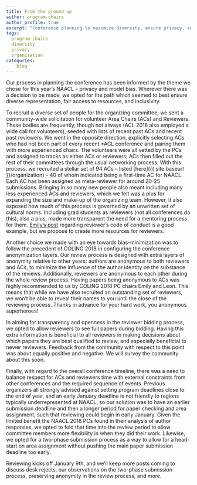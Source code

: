 ```yaml
---
title: From the ground up
author: program-chairs
author_profile: true
excerpt: "Conference planning to maximize diversity, ensure privacy, and minimize bias."
tags:
  program-chairs
  diversity
  privacy
  organization
categories:
    blog
---
```



Our process in planning the conference has been informed by the theme we chose for this year’s NAACL – privacy and model bias. 
Wherever there was a decision to be made, we opted for the path which seemed to best ensure diverse representation, fair access 
to resources, and inclusivity. 

To recruit a diverse set of people for the organizing committee, we sent a community-wide solicitation for volunteer Area Chairs (ACs) and Reviewers. These bodies are frequently, though not always (ACL 2018 also employed a wide call for volunteers), seeded with lists of recent past ACs and recent past reviewers. We went in the opposite direction, explicitly selecting ACs who had not been part of every recent *ACL conference and pairing them with more experienced chairs. The volunteers were all vetted by the PCs and assigned to tracks as either ACs or reviewers; ACs then filled out the rest of their committees through the usual networking process.  With this process, we recruited a stellar set of 94 ACs – listed [here]({{ site.baseurl }}/organization) – 40 of whom indicated being a first-time AC for NAACL. Each AC has been assigned as meta-reviewer for around 20-25 submissions. Bringing in so many new people also meant including many less experienced ACs and reviewers, which we felt was a plus for expanding the size and make-up of the organizing team.  However, it also exposed how much of this process is governed by an unwritten set of cultural norms. Including grad students as reviewers (not all conferences do this), also a plus, made more transparent the need for a mentoring process for them. [Emily’s post](https://coling2018.org/reviewer-code-of-conduct/) regarding reviewer’s code of conduct is a good example, but we propose to create more resources for reviewers. 

Another choice we made with an eye towards bias-minimization was to follow the precedent of COLING 2018 in configuring the conference 
anonymization layers.  Our review process is designed with extra layers of anonymity relative to other years: authors are anonymous 
to both reviewers and ACs, to minimize the influence of the author identity on the substance of the reviews. Additionally, reviewers 
are anonymous to each other during the whole review process. Having papers being anonymous to ACs was highly recommended to us by 
COLING 2018 PC chairs Emily and Leon.  This means that while we have also recruited an outstanding set of reviewers, we won’t be 
able to reveal their names to you until the close of the reviewing process. Thanks in advance for your hard work, you anonymous 
superheroes!

In aiming for transparency and openness in the reviewer bidding process, we opted to allow reviewers to see full papers during 
bidding. Having this extra information is beneficial to all reviewers in making decisions about which papers they are best qualified 
to review, and especially beneficial to newer reviewers. Feedback from the community with respect to this point was about equally 
positive and negative. We will survey the community about this soon.

Finally, with regard to the overall conference timeline, there was a need to balance respect for ACs and reviewers time with external 
constraints from other conferences and the required sequence of events. Previous organizers all strongly advised against setting 
program deadlines close to the end of year, and an early January deadline is not friendly to regions typically underrepresented at 
NAACL, so our solution was to have an earlier submission deadline and then a longer period for paper checking and area assignment, 
such that reviewing could begin in early January. Given the limited benefit the NAACL 2018 PCs found in their analysis of author responses, we opted to fold that time into the review period to allow committee members more flexibility in when they did their work. Likewise, we opted for a two-phase submission process as a way to allow for a head-start on area assignment without pushing the main paper submission deadline too early.

Reviewing kicks off January 9th, and we’ll keep more posts coming to discuss desk rejects, our observations on the two-phase 
submission process, preserving anonymity in the review process, and more.
